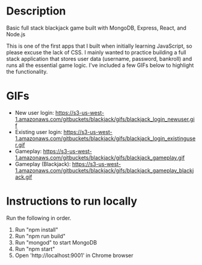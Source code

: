 # Description
Basic full stack blackjack game built with MongoDB, Express, React, and Node.js

This is one of the first apps that I built when initially learning JavaScript, so please excuse the lack of CSS. I mainly wanted to practice building a full stack application that stores user data (username, password, bankroll) and runs all the essential game logic. I've included a few GIFs below to highlight the functionality.

# GIFs
- New user login: https://s3-us-west-1.amazonaws.com/gitbuckets/blackjack/gifs/blackjack_login_newuser.gif
- Existing user login: https://s3-us-west-1.amazonaws.com/gitbuckets/blackjack/gifs/blackjack_login_existinguser.gif
- Gameplay: https://s3-us-west-1.amazonaws.com/gitbuckets/blackjack/gifs/blackjack_gameplay.gif
- Gameplay (Blackjack): https://s3-us-west-1.amazonaws.com/gitbuckets/blackjack/gifs/blackjack_gameplay_blackjack.gif

# Instructions to run locally
Run the following in order.
1. Run "npm install"
2. Run "npm run build"
3. Run "mongod" to start MongoDB
4. Run "npm start"
5. Open 'http://localhost:9001' in Chrome browser
